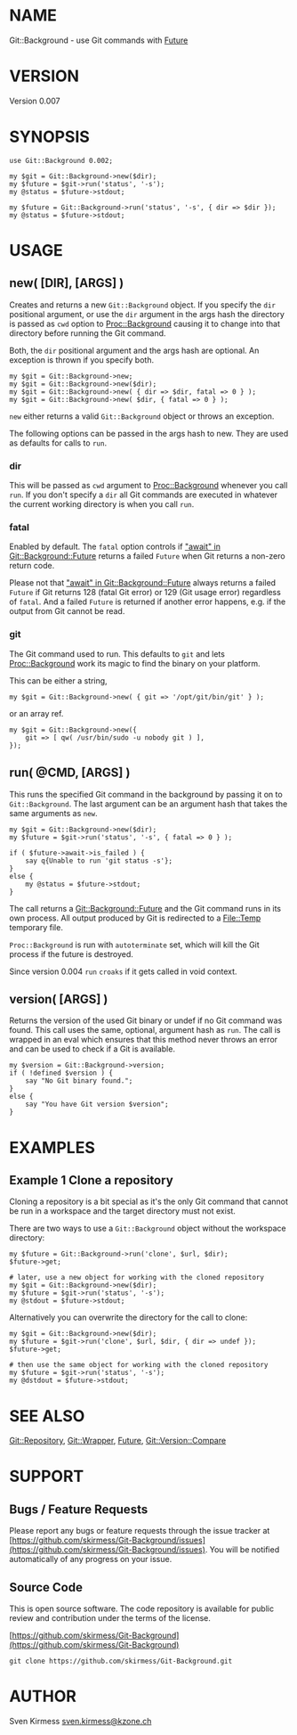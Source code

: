 # NAME

Git::Background - use Git commands with [Future](https://metacpan.org/pod/Future)

# VERSION

Version 0.007

# SYNOPSIS

    use Git::Background 0.002;

    my $git = Git::Background->new($dir);
    my $future = $git->run('status', '-s');
    my @status = $future->stdout;

    my $future = Git::Background->run('status', '-s', { dir => $dir });
    my @status = $future->stdout;

# USAGE

## new( \[DIR\], \[ARGS\] )

Creates and returns a new `Git::Background` object. If you specify the
`dir` positional argument, or use the `dir` argument in the args hash
the directory is passed as `cwd` option to [Proc::Background](https://metacpan.org/pod/Proc%3A%3ABackground) causing it
to change into that directory before running the Git command.

Both, the `dir` positional argument and the args hash are optional. An
exception is thrown if you specify both.

    my $git = Git::Background->new;
    my $git = Git::Background->new($dir);
    my $git = Git::Background->new( { dir => $dir, fatal => 0 } );
    my $git = Git::Background->new( $dir, { fatal => 0 } );

`new` either returns a valid `Git::Background` object or throws an
exception.

The following options can be passed in the args hash to new. They are used
as defaults for calls to `run`.

### dir

This will be passed as `cwd` argument to [Proc::Background](https://metacpan.org/pod/Proc%3A%3ABackground) whenever you
call `run`. If you don't specify a `dir` all Git commands are executed in
whatever the current working directory is when you call `run`.

### fatal

Enabled by default. The `fatal` option controls if
["await" in Git::Background::Future](https://metacpan.org/pod/Git%3A%3ABackground%3A%3AFuture#await) returns a failed `Future` when Git returns a
non-zero return code.

Please not that ["await" in Git::Background::Future](https://metacpan.org/pod/Git%3A%3ABackground%3A%3AFuture#await) always returns a failed
`Future` if Git returns 128 (fatal Git error) or 129 (Git usage error)
regardless of `fatal`. And a failed `Future` is returned if another error
happens, e.g. if the output from Git cannot be read.

### git

The Git command used to run. This defaults to `git` and lets
[Proc::Background](https://metacpan.org/pod/Proc%3A%3ABackground) work its magic to find the binary on your platform.

This can be either a string,

    my $git = Git::Background->new( { git => '/opt/git/bin/git' } );

or an array ref.

    my $git = Git::Background->new({
        git => [ qw( /usr/bin/sudo -u nobody git ) ],
    });

## run( @CMD, \[ARGS\] )

This runs the specified Git command in the background by passing it on to
`Git::Background`. The last argument can be an argument hash that takes the
same arguments as `new`.

    my $git = Git::Background->new($dir);
    my $future = $git->run('status', '-s', { fatal => 0 } );

    if ( $future->await->is_failed ) {
        say q{Unable to run 'git status -s'};
    }
    else {
        my @status = $future->stdout;
    }

The call returns a [Git::Background::Future](https://metacpan.org/pod/Git%3A%3ABackground%3A%3AFuture) and the Git command runs in its
own process. All output produced by Git is redirected to a [File::Temp](https://metacpan.org/pod/File%3A%3ATemp)
temporary file.

`Proc::Background` is run with `autoterminate` set, which will kill the
Git process if the future is destroyed.

Since version 0.004 `run` `croaks` if it gets called in void context.

## version( \[ARGS\] )

Returns the version of the used Git binary or undef if no Git command was
found. This call uses the same, optional, argument hash as `run`. The call
is wrapped in an eval which ensures that this method never throws an error
and can be used to check if a Git is available.

    my $version = Git::Background->version;
    if ( !defined $version ) {
        say "No Git binary found.";
    }
    else {
        say "You have Git version $version";
    }

# EXAMPLES

## Example 1 Clone a repository

Cloning a repository is a bit special as it's the only Git command that
cannot be run in a workspace and the target directory must not exist.

There are two ways to use a `Git::Background` object without the workspace
directory:

    my $future = Git::Background->run('clone', $url, $dir);
    $future->get;

    # later, use a new object for working with the cloned repository
    my $git = Git::Background->new($dir);
    my $future = $git->run('status', '-s');
    my @stdout = $future->stdout;

Alternatively you can overwrite the directory for the call to clone:

    my $git = Git::Background->new($dir);
    my $future = $git->run('clone', $url, $dir, { dir => undef });
    $future->get;

    # then use the same object for working with the cloned repository
    my $future = $git->run('status', '-s');
    my @dstdout = $future->stdout;

# SEE ALSO

[Git::Repository](https://metacpan.org/pod/Git%3A%3ARepository), [Git::Wrapper](https://metacpan.org/pod/Git%3A%3AWrapper), [Future](https://metacpan.org/pod/Future), [Git::Version::Compare](https://metacpan.org/pod/Git%3A%3AVersion%3A%3ACompare)

# SUPPORT

## Bugs / Feature Requests

Please report any bugs or feature requests through the issue tracker
at [https://github.com/skirmess/Git-Background/issues](https://github.com/skirmess/Git-Background/issues).
You will be notified automatically of any progress on your issue.

## Source Code

This is open source software. The code repository is available for
public review and contribution under the terms of the license.

[https://github.com/skirmess/Git-Background](https://github.com/skirmess/Git-Background)

    git clone https://github.com/skirmess/Git-Background.git

# AUTHOR

Sven Kirmess <sven.kirmess@kzone.ch>
